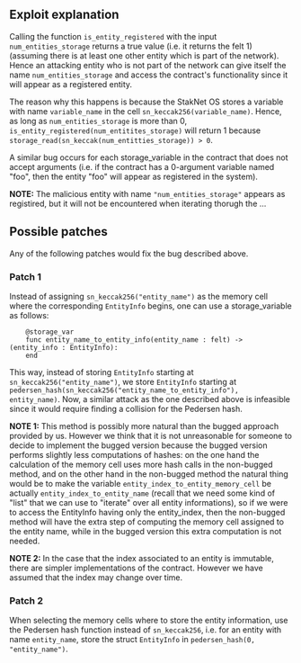 ## Exploit explanation

Calling the function `is_entity_registered` with the input `num_entities_storage` returns a true value (i.e. it returns the felt 1) (assuming there is at least one other entity which is part of the network). Hence an attacking entity who is not part of the network can give itself the name `num_entities_storage` and access the contract's functionality since it will appear as a registered entity.

The reason why this happens is because the StakNet OS stores a variable with name `variable_name` in the cell `sn_keccak256(variable_name)`. Hence, as long as `num_entities_storage` is more than 0, `is_entity_registered(num_entitites_storage)` will return 1 because `storage_read(sn_keccak(num_entitties_storage)) > 0`. 

A similar bug occurs for each storage_variable in the contract that does not accept arguments (i.e. if the contract has a 0-argument variable named "foo", then the entity "foo" will appear as registered in the system).

**NOTE:** The malicious entity with name `"num_entities_storage"` appears as registired, but it will not be encountered when iterating thorugh the ...

## Possible patches
Any of the following patches would fix the bug described above.
### Patch 1
Instead of assigning `sn_keccak256("entity_name")` as the memory cell where the corresponding `EntityInfo` begins, one can use a storage_variable as follows:

        @storage_var
        func entity_name_to_entity_info(entity_name : felt) -> (entity_info : EntityInfo):
        end

This way, instead of storing `EntityInfo` starting at `sn_keccak256("entity_name")`, we store `EntityInfo` starting at `pedersen_hash(sn_keccak256("entity_name_to_entity_info"), entity_name)`. Now, a similar attack as the one described above is infeasible since it would require finding a collision for the Pedersen hash.

**NOTE 1:** This method is possibly more natural than the bugged approach provided by us. However we think that it is not unreasonable for someone to decide to implement the bugged version because the bugged version performs slightly less computations of hashes: on the one hand the calculation of the memory cell uses more hash calls in the non-bugged method, and on the other hand in the non-bugged method the natural thing would be to make the variable `entity_index_to_entity_memory_cell` be actually  `entity_index_to_entity_name` (recall that we need some kind of "list" that we can use to "iterate" over all entity informations), so if we were to access the EntityInfo having only the entity_index, then the non-bugged method will have the extra step of computing the memory cell assigned to the entity name, while in the bugged version this extra computation is not needed.

**NOTE 2:** In the case that the index associated to an entity is immutable, there are simpler implementations of the contract. However we have assumed that the index may change over time. 


### Patch 2 
When selecting the memory cells where to store the entity information, use the Pedersen hash function instead of `sn_keccak256`, i.e. for an entity with name `entity_name`, store the struct `EntityInfo` in `pedersen_hash(0, "entity_name")`.

